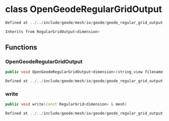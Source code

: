 # class OpenGeodeRegularGridOutput

```cpp
Defined at ../../include/geode/mesh/io/geode/geode_regular_grid_output.h#33
```

```cpp
Inherits from RegularGridOutput<dimension>
```



## Functions

### OpenGeodeRegularGridOutput

```cpp
public void OpenGeodeRegularGridOutput<dimension>(string_view filename)
```

```cpp
Defined at ../../include/geode/mesh/io/geode/geode_regular_grid_output.h#33
```

### write

```cpp
public void write(const RegularGrid<dimension> & mesh)
```

```cpp
Defined at ../../include/geode/mesh/io/geode/geode_regular_grid_output.h#33
```



